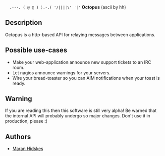   `  .---.
( @ @ )
 ).-.(
'/||||\'
  '|'` **Octopus** (ascii by hh)

Description
-----------
Octopus is a http-based API for relaying messages between applications.

Possible use-cases
------------------
- Make your web-application announce new support tickets to an IRC room.
- Let nagios announce warnings for your servers.
- Wire your bread-toaster so you can AIM notifications when your toast is ready.

Warning
-------
If you are reading this then this software is still very alpha! Be warned that the internal API will probably undergo so major 
changes. Don't use it in production, please :)

Authors
-------
* [Maran Hidskes](http://agile-pandas.com)